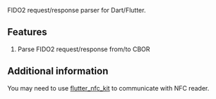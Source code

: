 FIDO2 request/response parser for Dart/Flutter.

## Features

1. Parse FIDO2 request/response from/to CBOR

## Additional information

You may need to use [flutter_nfc_kit](https://pub.dev/packages/flutter_nfc_kit) to communicate with NFC reader.
